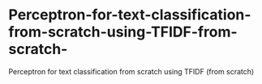 # Perceptron-for-text-classification-from-scratch-using-TFIDF-from-scratch-
Perceptron for text classification from scratch using TFIDF (from scratch)
